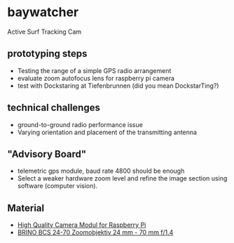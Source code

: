 # baywatcher
Active Surf Tracking Cam

## prototyping steps
* Testing the range of a simple GPS radio arrangement
* evaluate zoom autofocus lens for raspberry pi camera
* test with Dockstaring at Tiefenbrunnen (did you mean DockstarTing?)

## technical challenges
* ground-to-ground radio performance issue
* Varying orientation and placement of the transmitting antenna

## "Advisory Board"
* telemetric gps module, baud rate 4800 should be enough
* Select a weaker hardware zoom level and refine the image section using software (computer vision). 

## Material
* [High Quality Camera Modul for Raspberry Pi](https://www.digitec.ch/de/s1/product/raspberry-pi-high-quality-camera-kamera-elektronikmodul-13191763?gclid=Cj0KCQjwo-aCBhC-ARIsAAkNQiujtdPbio0qud9089mpL3Ui47l5W1McYL0u9lTtFpYrHzYYL1r8IlkaApLJEALw_wcB&gclsrc=aw.ds#gallery-open)
* [BRINO BCS 24-70 Zoomobjektiv 24 mm - 70 mm f/1.4](https://www.microspot.ch/de/foto-video/objektive/objektive--c322000/brino-bcs-24-70-zoomobjektiv-24-mm-70-mm-f-1-4--p0000908053?gclid=Cj0KCQjwo-aCBhC-ARIsAAkNQiuvAM4HwBbRAE4Ajw1Sbz7mMsQlhC_nQQmqOp2kGuwVe_PXtkanH40aAoQIEALw_wcB&gclsrc=aw.ds)


